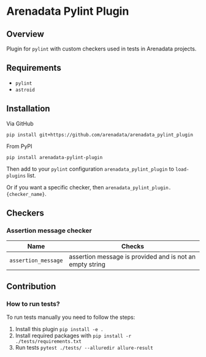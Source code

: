 # Arenadata Pylint Plugin

## Overview

Plugin for `pylint` with custom checkers used in tests in Arenadata projects.

## Requirements

- `pylint`
- `astroid`

## Installation

Via GitHub

`pip install git+https://github.com/arenadata/arenadata_pylint_plugin`

From PyPI

`pip install arenadata-pylint-plugin`

Then add to your `pylint` configuration `arenadata_pylint_plugin` to `load-plugins` list.

Or if you want a specific checker, then `arenadata_pylint_plugin.{checker_name}`.

## Checkers

### Assertion message checker

Name | Checks
--- | ---
`assertion_message` | assertion message is provided and is not an empty string

## Contribution

### How to run tests?

To run tests manually you need to follow the steps:

1. Install this plugin
`pip install -e .`
2. Install required packages with
`pip install -r ./tests/requirements.txt`
3. Run tests
`pytest ./tests/ --alluredir allure-result`
